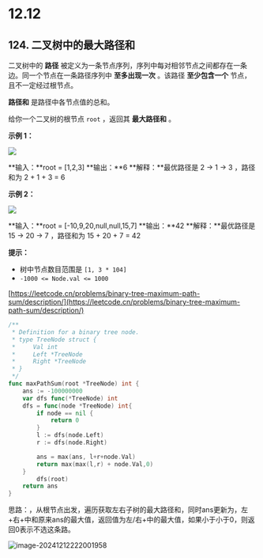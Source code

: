 # 12.12

124\. 二叉树中的最大路径和
----------------

二叉树中的 **路径** 被定义为一条节点序列，序列中每对相邻节点之间都存在一条边。同一个节点在一条路径序列中 **至多出现一次** 。该路径 **至少包含一个** 节点，且不一定经过根节点。

**路径和** 是路径中各节点值的总和。

给你一个二叉树的根节点 `root` ，返回其 **最大路径和** 。

**示例 1：**

![](https://assets.leetcode.com/uploads/2020/10/13/exx1.jpg)

**输入：**root = \[1,2,3\]
**输出：**6
**解释：**最优路径是 2 -> 1 -> 3 ，路径和为 2 + 1 + 3 = 6

**示例 2：**

![](https://assets.leetcode.com/uploads/2020/10/13/exx2.jpg)

**输入：**root = \[-10,9,20,null,null,15,7\]
**输出：**42
**解释：**最优路径是 15 -> 20 -> 7 ，路径和为 15 + 20 + 7 = 42

**提示：**

*   树中节点数目范围是 `[1, 3 * 104]`
*   `-1000 <= Node.val <= 1000`

[https://leetcode.cn/problems/binary-tree-maximum-path-sum/description/](https://leetcode.cn/problems/binary-tree-maximum-path-sum/description/)

```go
/**
 * Definition for a binary tree node.
 * type TreeNode struct {
 *     Val int
 *     Left *TreeNode
 *     Right *TreeNode
 * }
 */
func maxPathSum(root *TreeNode) int {
	ans := -100000000
	var dfs func(*TreeNode) int
	dfs = func(node *TreeNode) int{
		if node == nil {
			return 0
		}
		l := dfs(node.Left)
		r := dfs(node.Right)

		ans = max(ans, l+r+node.Val)
		return max(max(l,r) + node.Val,0)
	}
    	dfs(root)
	return ans
}
```

思路：，从根节点出发，遍历获取左右子树的最大路径和，同时ans更新为，左+右+中和原来ans的最大值，返回值为左/右+中的最大值，如果小于小于0，则返回0表示不选这条路。

![image-20241212222001958](https://gitee.com/liu-bingduo/pic-bed/raw/master/image-20241212222001958.png)